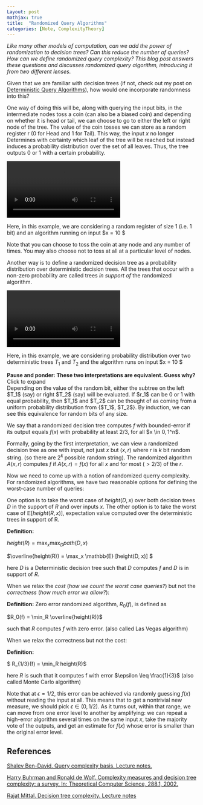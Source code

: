 ```yaml
---
Layout: post
mathjax: true
title:  "Randomized Query Algorithms"
categories: [Note, ComplexityTheory]
---
```


*Like many other models of computation, can we add the power of randomization to decision trees? Can this reduce the number of queries? How can we define randomized query complexity? This blog post answers these questions and discusses randomized query algorithm, introducing it from two different lenses.*

Given that we are familiar with decision trees (if not, check out my post on [Deterministic Query Algorithms](https://o-qcblog.github.io/note/complexitytheory/Deterministic-Query-Algorithms/)), how would one incorporate randomness into this?

One way of doing this will be, along with querying the input bits, in the intermediate nodes toss a coin (can also be a biased coin) and depending on whether it is head or tail, we can choose to go to either the left or right node of the tree. The value of the coin tosses we can store as a random register r (0 for Head and 1 for Tail). This way, the input $x$ no longer Determines with certainty which leaf of the tree will be reached but instead induces a probability distribution over the set of all leaves. Thus, the tree outputs 0 or 1 with a certain probability.

<div class="video-container">
  <video controls>
  <source src="{{ site.baseurl }}/images/Post5/P5_1.mp4" type="video/mp4">
  </video>
</div>

Here, in this example, we are considering a random register of size 1 (i.e. 1 bit) and an algorithm running on input $x = 10 $

Note that you can choose to toss the coin at any node and any number of times. You may also choose not to toss at all at a particular level of nodes.

Another way is to define a randomized decision tree as a probability distribution over deterministic decision trees. All the trees that occur with a non-zero probability are called trees *in support of* the randomized algorithm.

<div class="video-container">
  <video controls>
  <source src="{{ site.baseurl }}/images/Post5/P5_2.mp4" type="video/mp4">
  </video>
</div>

Here, in this example, we are considering probability distribution over two deterministic trees $T_1$ and $T_2$ and the algorithm runs on input $x = 10 $

<div class="hint-box info">
  <div class="hint-box-header">
    <strong> Pause and ponder: These two interpretations are equivalent. Guess why?</strong> 
    Click to expand
  </div>
  <div class="hint-box-content">
    Depending on the value of the random bit, either the subtree on the left $T_1$ (say) or right $T_2$ (say) will be evaluated. If $r_1$ can be 0 or 1 with equal probability, then $T_1$ and $T_2$ can be thought of as coming from a uniform probability distribution from {$T_1$, $T_2$}. By induction, we can see this equivalence for random bits of any size.
  </div>
</div>

We say that a randomized decision tree computes $f$ with bounded-error if its output equals $f(x)$ with probability at least 2/3, for all $x \in ${0,1}$^n$. 

Formally, going by the first interpretation, we can view a randomized decision tree as one with input, not just $x$ but $(x,r)$ where $r$ is $k$ bit random string. (so there are $2^k$ possible random string). The randomized algorithm $A(x,r)$ computes $f$ if $A(x,r) = f(x)$ for all $x$ and for most ($> 2/3$) of the $r$.

Now we need to come up with a notion of randomized querry complexity. For randomized algorithms, we have two reasonable options for defining the worst-case number of queries:

One option is to take the worst case of $height(D,x)$ over both decision trees $D$ in the support of $R$ and over inputs $x$. The other option is to take the worst case of $\mathbb{E} [height(R, x)]$, expectation value computed over the deterministic trees in support of R.

**Definition:**

$height(R) = \max_x \max_D path(D,x)$

$\overline{height(R)} = \max_x \mathbb{E} [height(D, x)] $

here $D$ is a Deterministic decision tree such that $D$ computes $f$ and $D$ is in support of $R$.

When we relax the *cost* (*how we count the worst case queries?*) but not the *correctness* (*how much error we allow?*):

**Definition:**
Zero error randomized algorithm, $R_0(f)$, is defined as 
    
$R_0(f) = \min_R \overline{height(R)}$ 
    
such that $R$ computes $f$ with zero error. (also called Las Vegas algorithm)


When we relax the correctness but not the cost:

**Definition:**

$ R_{1/3}(f) = \min_R height(R)$
    
here $R$ is such that it computes f with error $\epsilon \leq \frac{1}{3}$ (also called Monte Carlo algorithm)
    
Note that at $\epsilon = 1/2$, this error can be achieved via randomly guessing $f(x)$ without reading the input at all. This means that to get a nontrivial new measure, we should pick $\epsilon \in (0, 1/2)$. As it turns out, within that range, we can move from one error level to another by amplifying: we can repeat a high-error algorithm several times on the same input $x$, take the majority vote of the outputs, and get an estimate for $f(x)$ whose error is smaller than the original error level.

## References

[Shalev Ben-David. Query complexity basis. Lecture notes.](https://cs.uwaterloo.ca/~s4bendav/CS860S20.html)

[Harry Buhrman and Ronald de Wolf. Complexity measures and decision tree complexity: a survey. In: Theoretical Computer Science, 288.1, 2002.](https://dl.acm.org/doi/10.1145/502090.502097)

[Rajat Mittal. Decision tree complexity. Lecture notes](https://www.cse.iitk.ac.in/users/rmittal/prev_course/f21/reports/4_dt.pdf)


